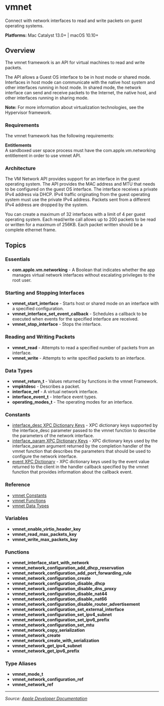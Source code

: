 # vmnet

Connect with network interfaces to read and write packets on guest operating systems.

**Platforms:** Mac Catalyst 13.0+ | macOS 10.10+

## Overview

The vmnet framework is an API for virtual machines to read and write packets.

The API allows a Guest OS interface to be in host mode or shared mode. Interfaces in host mode can communicate with the native host system and other interfaces running in host mode. In shared mode, the network interface can send and receive packets to the Internet, the native host, and other interfaces running in sharing mode.

**Note:** For more information about virtualization technologies, see the Hypervisor framework.

### Requirements

The vmnet framework has the following requirements:

**Entitlements**  
A sandboxed user space process must have the com.apple.vm.networking entitlement in order to use vmnet API.

### Architecture

The VM Network API provides support for an interface in the guest operating system. The API provides the MAC address and MTU that needs to be configured on the guest OS interface. The interface receives a private IPv4 address via DHCP. IPv4 traffic originating from the guest operating system must use the private IPv4 address. Packets sent from a different IPv4 address are dropped by the system.

You can create a maximum of 32 interfaces with a limit of 4 per guest operating system. Each read/write call allows up to 200 packets to be read or written for a maximum of 256KB. Each packet written should be a complete ethernet frame.

## Topics

### Essentials
- **com.apple.vm.networking** - A Boolean that indicates whether the app manages virtual network interfaces without escalating privileges to the root user.

### Starting and Stopping Interfaces
- **vmnet_start_interface** - Starts host or shared mode on an interface with a specified configuration.
- **vmnet_interface_set_event_callback** - Schedules a callback to be executed when events for the specified interface are received.
- **vmnet_stop_interface** - Stops the interface.

### Reading and Writing Packets
- **vmnet_read** - Attempts to read a specified number of packets from an interface.
- **vmnet_write** - Attempts to write specified packets to an interface.

### Data Types
- **vmnet_return_t** - Values returned by functions in the vmnet Framework.
- **vmpktdesc** - Describes a packet.
- **interface_ref** - A virtual network interface.
- **interface_event_t** - Interface event types.
- **operating_modes_t** - The operating modes for an interface.

### Constants
- [interface_desc XPC Dictionary Keys](https://developer.apple.com/documentation/vmnet/interface_desc_xpc_dictionary_keys) - XPC dictionary keys supported by the interface_desc parameter passed to the vmnet function to describe the parameters of the network interface.
- [interface_param XPC Dictionary Keys](https://developer.apple.com/documentation/vmnet/interface_param_xpc_dictionary_keys) - XPC dictionary keys used by the interface_param argument returned by the completion handler of the vmnet function that describes the parameters that should be used to configure the network interface.
- [event XPC Dictionary](https://developer.apple.com/documentation/vmnet/event_xpc_dictionary) - XPC dictionary keys used by the event value returned to the client in the handler callback specified by the vmnet function that provides information about the callback event.

### Reference
- [vmnet Constants](https://developer.apple.com/documentation/vmnet/vmnet_constants)
- [vmnet Functions](https://developer.apple.com/documentation/vmnet/vmnet_functions)
- [vmnet Data Types](https://developer.apple.com/documentation/vmnet/vmnet_data_types)

### Variables
- **vmnet_enable_virtio_header_key**
- **vmnet_read_max_packets_key**
- **vmnet_write_max_packets_key**

### Functions
- **vmnet_interface_start_with_network**
- **vmnet_network_configuration_add_dhcp_reservation**
- **vmnet_network_configuration_add_port_forwarding_rule**
- **vmnet_network_configuration_create**
- **vmnet_network_configuration_disable_dhcp**
- **vmnet_network_configuration_disable_dns_proxy**
- **vmnet_network_configuration_disable_nat44**
- **vmnet_network_configuration_disable_nat66**
- **vmnet_network_configuration_disable_router_advertisement**
- **vmnet_network_configuration_set_external_interface**
- **vmnet_network_configuration_set_ipv4_subnet**
- **vmnet_network_configuration_set_ipv6_prefix**
- **vmnet_network_configuration_set_mtu**
- **vmnet_network_copy_serialization**
- **vmnet_network_create**
- **vmnet_network_create_with_serialization**
- **vmnet_network_get_ipv4_subnet**
- **vmnet_network_get_ipv6_prefix**

### Type Aliases
- **vmnet_mode_t**
- **vmnet_network_configuration_ref**
- **vmnet_network_ref**

---

*Source: [Apple Developer Documentation](https://developer.apple.com/documentation/vmnet)*